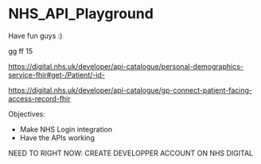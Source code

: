 # NHS_API_Playground

Have fun guys :)

gg ff 15

https://digital.nhs.uk/developer/api-catalogue/personal-demographics-service-fhir#get-/Patient/-id-

https://digital.nhs.uk/developer/api-catalogue/gp-connect-patient-facing-access-record-fhir

Objectives:
- Make NHS Login integration
- Have the APIs working

NEED TO RIGHT NOW: CREATE DEVELOPPER ACCOUNT ON NHS DIGITAL
